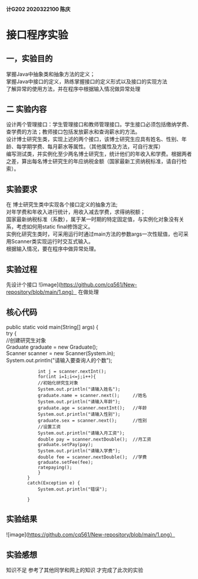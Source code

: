 #### 计G202 2020322100  陈庆
# 接口程序实验
## 一，实验目的
掌握Java中抽象类和抽象方法的定义；   
掌握Java中接口的定义，熟练掌握接口的定义形式以及接口的实现方法  
了解异常的使用方法，并在程序中根据输入情况做异常处理  
## 二 实验内容
设计两个管理接口：学生管理接口和教师管理接口。学生接口必须包括缴纳学费、查学费的方法；教师接口包括发放薪水和查询薪水的方法。  
设计博士研究生类，实现上述的两个接口，该博士研究生应具有姓名、性别、年龄、每学期学费、每月薪水等属性。（其他属性及方法，可自行发挥）  
编写测试类，并实例化至少两名博士研究生，统计他们的年收入和学费。根据两者之差，算出每名博士研究生的年应纳税金额（国家最新工资纳税标准，请自行检索）。  
## 实验要求
在 博士研究生类中实现各个接口定义的抽象方法;  
对年学费和年收入进行统计，用收入减去学费，求得纳税额；  
国家最新纳税标准（系数），属于某一时期的特定固定值，与实例化对象没有关系，考虑如何用static  final修饰定义。  
实例化研究生类时，可采用运行时通过main方法的参数args一次性赋值，也可采用Scanner类实现运行时交互式输入。  
根据输入情况，要在程序中做异常处理。  
## 实验过程
先设计个接口
![image](https://github.com/cq561/New-repository/blob/main/1.png）
在做处理
## 核心代码
public static void main(String[] args) {  
			try {  
				//创建研究生对象  
				Graduate graduate = new Graduate();  
				Scanner scanner = new Scanner(System.in);  	
				System.out.println("请输入要查询人的个数");  
				
				int j = scanner.nextInt();  
				for(int i=1;i<=j;i++){  
				//初始化研究生对象  
				System.out.println("请输入姓名");  
				graduate.name = scanner.next();		//姓名  
				System.out.println("请输入年龄");  
				graduate.age = scanner.nextInt();	//年龄  
				System.out.println("请输入性别");  
				graduate.sex = scanner.next();		//性别  
				//设置工资  
				System.out.println("请输入月工资");  
				double pay = scanner.nextDouble();	//月工资  
				graduate.setPay(pay);  
				System.out.println("请输入学费");  
				double fee = scanner.nextDouble();	//学费  
				graduate.setFee(fee);  
				ratepaying();  
				}  
			}  
			catch(Exception e) {  
				System.out.println("错误");  
				
			}  
## 实验结果
![image](https://github.com/cq561/New-repository/blob/main/1.png）
## 实验感想
知识不足 参考了其他同学和网上的知识 才完成了此次的实验 
